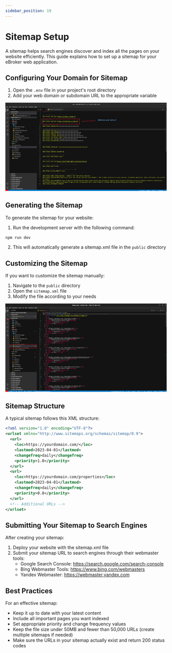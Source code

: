 ```yaml
---
sidebar_position: 19
---
```


# Sitemap Setup

A sitemap helps search engines discover and index all the pages on your website efficiently. This guide explains how to set up a sitemap for your eBroker web application.

## Configuring Your Domain for Sitemap

1. Open the `.env` file in your project's root directory
2. Add your web domain or subdomain URL to the appropriate variable

![Add Web URL](/images/web/addWebUrl.png)

## Generating the Sitemap

To generate the sitemap for your website:

1. Run the development server with the following command:

```bash
npm run dev
```

2. This will automatically generate a sitemap.xml file in the `public` directory

## Customizing the Sitemap

If you want to customize the sitemap manually:

1. Navigate to the `public` directory
2. Open the `sitemap.xml` file
3. Modify the file according to your needs

![Sitemap](/images/web/sitemap.png)

## Sitemap Structure

A typical sitemap follows this XML structure:

```xml
<?xml version="1.0" encoding="UTF-8"?>
<urlset xmlns="http://www.sitemaps.org/schemas/sitemap/0.9">
  <url>
    <loc>https://yourdomain.com/</loc>
    <lastmod>2023-04-01</lastmod>
    <changefreq>daily</changefreq>
    <priority>1.0</priority>
  </url>
  <url>
    <loc>https://yourdomain.com/properties</loc>
    <lastmod>2023-04-01</lastmod>
    <changefreq>daily</changefreq>
    <priority>0.8</priority>
  </url>
  <!-- Additional URLs -->
</urlset>
```

## Submitting Your Sitemap to Search Engines

After creating your sitemap:

1. Deploy your website with the sitemap.xml file
2. Submit your sitemap URL to search engines through their webmaster tools:
   - Google Search Console: https://search.google.com/search-console
   - Bing Webmaster Tools: https://www.bing.com/webmasters
   - Yandex Webmaster: https://webmaster.yandex.com

## Best Practices

For an effective sitemap:

- Keep it up to date with your latest content
- Include all important pages you want indexed
- Set appropriate priority and change frequency values
- Keep the file size under 50MB and fewer than 50,000 URLs (create multiple sitemaps if needed)
- Make sure the URLs in your sitemap actually exist and return 200 status codes
